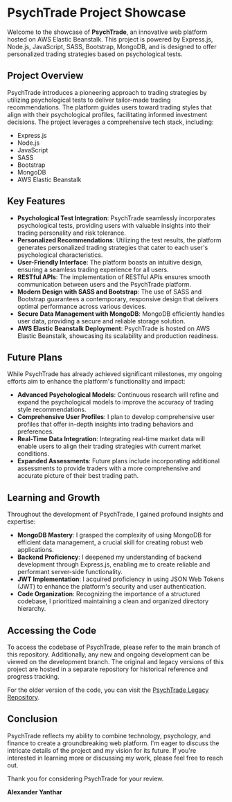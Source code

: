 # PsychTrade Project Showcase

Welcome to the showcase of **PsychTrade**, an innovative web platform hosted on AWS Elastic Beanstalk. This project is powered by Express.js, Node.js, JavaScript, SASS, Bootstrap, MongoDB, and is designed to offer personalized trading strategies based on psychological tests.

## Project Overview

PsychTrade introduces a pioneering approach to trading strategies by utilizing psychological tests to deliver tailor-made trading recommendations. The platform guides users toward trading styles that align with their psychological profiles, facilitating informed investment decisions. The project leverages a comprehensive tech stack, including:

- Express.js
- Node.js
- JavaScript
- SASS
- Bootstrap
- MongoDB
- AWS Elastic Beanstalk

## Key Features

- **Psychological Test Integration**: PsychTrade seamlessly incorporates psychological tests, providing users with valuable insights into their trading personality and risk tolerance.
- **Personalized Recommendations**: Utilizing the test results, the platform generates personalized trading strategies that cater to each user's psychological characteristics.
- **User-Friendly Interface**: The platform boasts an intuitive design, ensuring a seamless trading experience for all users.
- **RESTful APIs**: The implementation of RESTful APIs ensures smooth communication between users and the PsychTrade platform.
- **Modern Design with SASS and Bootstrap**: The use of SASS and Bootstrap guarantees a contemporary, responsive design that delivers optimal performance across various devices.
- **Secure Data Management with MongoDB**: MongoDB efficiently handles user data, providing a secure and reliable storage solution.
- **AWS Elastic Beanstalk Deployment**: PsychTrade is hosted on AWS Elastic Beanstalk, showcasing its scalability and production readiness.

## Future Plans

While PsychTrade has already achieved significant milestones, my ongoing efforts aim to enhance the platform's functionality and impact:

- **Advanced Psychological Models**: Continuous research will refine and expand the psychological models to improve the accuracy of trading style recommendations.
- **Comprehensive User Profiles**: I plan to develop comprehensive user profiles that offer in-depth insights into trading behaviors and preferences.
- **Real-Time Data Integration**: Integrating real-time market data will enable users to align their trading strategies with current market conditions.
- **Expanded Assessments**: Future plans include incorporating additional assessments to provide traders with a more comprehensive and accurate picture of their best trading path.

## Learning and Growth

Throughout the development of PsychTrade, I gained profound insights and expertise:

- **MongoDB Mastery**: I grasped the complexity of using MongoDB for efficient data management, a crucial skill for creating robust web applications.
- **Backend Proficiency**: I deepened my understanding of backend development through Express.js, enabling me to create reliable and performant server-side functionality.
- **JWT Implementation**: I acquired proficiency in using JSON Web Tokens (JWT) to enhance the platform's security and user authentication.
- **Code Organization**: Recognizing the importance of a structured codebase, I prioritized maintaining a clean and organized directory hierarchy.

## Accessing the Code

To access the codebase of PsychTrade, please refer to the main branch of this repository. Additionally, any new and ongoing development can be viewed on the development branch. The original and legacy versions of this project are hosted in a separate repository for historical reference and progress tracking.

For the older version of the code, you can visit the [PsychTrade Legacy Repository](https://github.com/alexanderyanthar/psych-trade).

## Conclusion

PsychTrade reflects my ability to combine technology, psychology, and finance to create a groundbreaking web platform. I'm eager to discuss the intricate details of the project and my vision for its future. If you're interested in learning more or discussing my work, please feel free to reach out.

Thank you for considering PsychTrade for your review.

**Alexander Yanthar**

